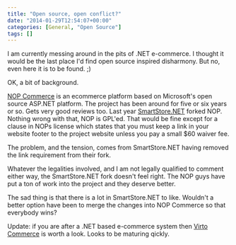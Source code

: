 ```yaml
---
title: "Open source, open conflict?"
date: "2014-01-29T12:54:07+00:00"
categories: [General, "Open Source"]
tags: []
---
```


I am currently messing around in the pits of .NET e-commerce. I thought it would be the last place I'd find open source inspired disharmony. But no, even here it is to be found. ;)

OK, a bit of background.

<a href="http://www.nopcommerce.com/">NOP Commerce</a> is an ecommerce platform based on Microsoft's open source ASP.NET platform. The project has been around for five or six years or so. Gets very good reviews too. Last year <a href="http://www.smartstore.net/">SmartStore.NET</a> forked NOP. Nothing wrong with that, NOP is GPL'ed. That would be fine except for a clause in NOPs license which states that you must keep a link in your website footer to the project website unless you pay a small $60 waiver fee.

The problem, and the tension, comes from SmartStore.NET having removed the link requirement from their fork.

Whatever the legalities involved, and I am not legally qualified to comment either way, the SmartStore.NET fork doesn't feel right. The NOP guys have put a ton of work into the project and they deserve better.

The sad thing is that there is a lot in SmartStore.NET to like. Wouldn't a better option have been to merge the changes into NOP Commerce so that everybody wins?

Update: if you are after a .NET based e-commerce system then <a href="http://virtocommerce.com/">Virto Commerce</a> is worth a look. Looks to be maturing qickly.
